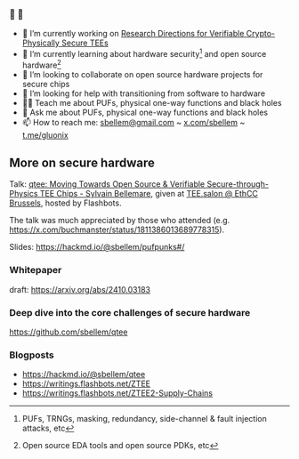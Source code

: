 ### 🚧 👷

<!--

**sbellem/sbellem** is a ✨ _special_ ✨ repository because its `README.md` (this file) appears on your GitHub profile.
-->

- 🔭 I’m currently working on [Research Directions for Verifiable Crypto-Physically Secure TEEs](https://arxiv.org/abs/2410.03183)
- 🌱 I’m currently learning about hardware security[^1] and open source hardware[^2]
- 👯 I’m looking to collaborate on open source hardware projects for secure chips
- 🤔 I’m looking for help with transitioning from software to hardware
- 🧑‍🏫 Teach me about PUFs, physical one-way functions and black holes
- 💬 Ask me about PUFs, physical one-way functions and black holes
- 📫 How to reach me: sbellem@gmail.com ~ [x.com/sbellem](https://x.com/sbellem) ~ [t.me/gluonix](https:/t.me/gluonix)

## More on secure hardware
Talk: [qtee: Moving Towards Open Source & Verifiable Secure-through-Physics TEE Chips - Sylvain Bellemare](https://youtu.be/j6pGxMfffdA?si=rJEeSZcpyf6q10TG), given at [TEE.salon @ EthCC Brussels](https://lu.ma/tee.salon), hosted by Flashbots.

The talk was much appreciated by those who attended (e.g. https://x.com/buchmanster/status/1811386013689778315).

Slides: https://hackmd.io/@sbellem/pufpunks#/

### Whitepaper
draft: https://arxiv.org/abs/2410.03183

### Deep dive into the core challenges of secure hardware
https://github.com/sbellem/qtee

### Blogposts
* https://hackmd.io/@sbellem/qtee
* https://writings.flashbots.net/ZTEE
* https://writings.flashbots.net/ZTEE2-Supply-Chains


[^1]: PUFs, TRNGs, masking, redundancy, side-channel & fault injection attacks, etc
[^2]: Open source EDA tools and open source PDKs, etc

<!--

 [![x.com/@sbellem](http://i.imgur.com/wWzX9uB.png)](https://x.com/sbellem) <a href="https://t.me/gluonix"><img src="https://github.com/user-attachments/assets/5b28afed-e472-43be-b3bb-98b55d572091" width="16"/></a>






<!--
- 😄 Pronouns: ...
- ⚡ Fun fact: ...
-->
